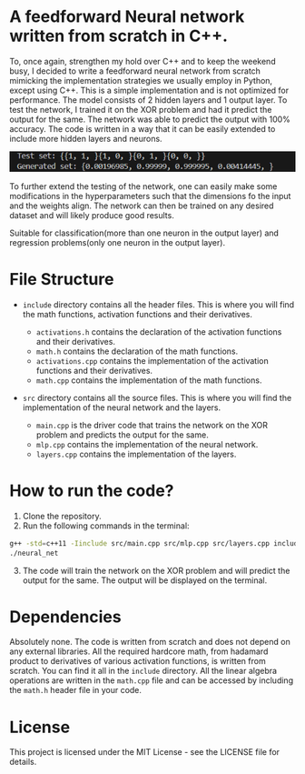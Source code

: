 # A feedforward Neural network written from scratch in C++.

To, once again, strengthen my hold over C++ and to keep the weekend busy, I decided to write a feedforward neural network from scratch mimicking the implementation strategies we usually employ in Python, except using C++. This is a simple implementation and is not optimized for performance. The model consists of 2 hidden layers and 1 output layer. To test the network, I trained it on the XOR problem and had it predict the output for the same. The network was able to predict the output with 100% accuracy. The code is written in a way that it can be easily extended to include more hidden layers and neurons.

<p align="center">
  <img src="./xor_set_results.png" alt="XOR problem predictions"/>
</p>

To further extend the testing of the network, one can easily make some modifications in the hyperparameters such that the dimensions fo the input and the weights align. The network can then be trained on any desired dataset and will likely produce good results. 

Suitable for classification(more than one neuron in the output layer) and regression problems(only one neuron in the output layer).

# File Structure
- `include` directory contains all the header files. This is where you will find the math functions, activation functions and their derivatives.
    - `activations.h` contains the declaration of the activation functions and their derivatives.
    - `math.h` contains the declaration of the math functions.
    - `activations.cpp` contains the implementation of the activation functions and their derivatives.
    - `math.cpp` contains the implementation of the math functions.

- `src` directory contains all the source files. This is where you will find the implementation of the neural network and the layers.
    - `main.cpp` is the driver code that trains the network on the XOR problem and predicts the output for the same.
    - `mlp.cpp` contains the implementation of the neural network.
    - `layers.cpp` contains the implementation of the layers.

# How to run the code?
1. Clone the repository.
2. Run the following commands in the terminal:
```bash
g++ -std=c++11 -Iinclude src/main.cpp src/mlp.cpp src/layers.cpp include/activations.cpp include/math.cpp -o neural_net
./neural_net
```
3. The code will train the network on the XOR problem and will predict the output for the same. The output will be displayed on the terminal.

# Dependencies
Absolutely none. The code is written from scratch and does not depend on any external libraries. All the required hardcore math, from hadamard product to derivatives of various activation functions, is written from scratch. You can find it all in the `include` directory. All the linear algebra operations are written in the `math.cpp` file and can be accessed by including the `math.h` header file in your code.

# License
This project is licensed under the MIT License - see the LICENSE file for details.